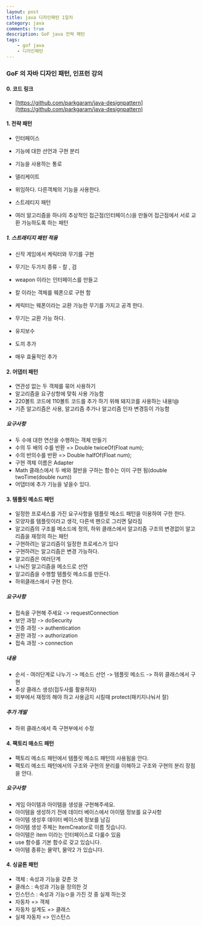 ```yaml
---
layout: post
title: java 디자인패턴 1일차
category: java
comments: true
description: GoF java 전략 패턴
tags:
    - gof java
    - 디자인패턴
---
```


### GoF 의 자바 디자인 패턴, 인프런 강의
 
#### 0. 코드 링크
 - [https://github.com/parkgaram/java-designpattern](https://github.com/parkgaram/java-designpattern)

#### 1. 전략 패턴
 - 인터페이스 
  - 기능에 대한 선언과 구현 분리
  - 기능을 사용하는 통로
 
 - 델리케이트 
  - 위임하다. 다른객체의 기능을 사용한다.

 - 스트레티지 패턴
  - 여러 알고리즘을 하나의 추상적인 접근점(인터페이스)을 만들어 접근점에서 서로 교환 가능하도록 하는 패턴
  
 ##### 1. 스트래티지 패턴 적용 
  - 신작 게임에서 케릭터와 무기를 구현
   - 무기는 두가지 종류
    - 칼 , 검 
   - weapon 이라는 인터페이스를 만들고 
   - 칼 이라는 객체를 웨폰으로 구현 함
   - 케릭터는 웨폰이라는 교환 가능한 무기를 가지고 공격 한다.
   - 무기는 교환 가능 하다.

  - 유지보수 
   - 도끼 추가 
   - 매우 효율적인 추가  

#### 2. 어댑터 패턴
 - 연관성 없는 두 객체를 묶어 사용하기
 - 알고리즘을 요구상항에 맞춰 사용 가능함
 - 220볼트 코드에 110볼트 코드를 추가 하기 위해 돼지코를 사용하는 내용!@
 - 기존 알고리즘은 사용, 알고리즘 추가나 알고리즘 인자 변경등이 가능함

 ##### 요구사항
  - 두 수에 대한 연산을 수행하는 객체 만들기
   - 수의 두 배의 수를 반환 => Double twiceOf(Float num);
   - 수의 반의수를 반환  =>  Double halfOf(Float num);
  - 구현 객체 이름은 Adapter 
  - Math 클래스에서 두 배와 절반을 구하는 함수는 이미 구현 됨(double twoTime(double num))
  - 어댑터에 추가 기능을 넣을수 있다.

#### 3. 템플릿 메소드 패턴
 - 일정한 프로세스를 가진 요구사항을 템플릿 메소드 패턴을 이용하여 구한 한다.
 - 모양자를 템플릿이라고 생각, 다른색 펜으로 그리면 달라짐
 - 알고리즘의 구조를 메소드에 정의, 하위 클래스에서 알고리즘 구조의 변경없이 알고리즘을 재정의 하는 패턴
  - 구현하려는 알고리즘이 일정한 프로세스가 있다
  - 구현하려는 알고리즘은 변경 가능하다. 
 - 알고리즘은 여러단계
 - 나눠진 알고리즘을 메소드로 선언
 - 알고리즘을 수행할 템플릿 메소드를 만든다.
 - 하위클래스에서 구현 한다.

 ##### 요구사항
  - 접속을 구현해 주세요 -> requestConnection
   - 보안 과정 -> doSecurity
   - 인증 과정 -> authentication
   - 권한 과정 -> authorization
   - 접속 과정 -> connection
 
 ##### 내용
   - 순서
    - 여러단계로 나누기 -> 메소드 선언 -> 템플릿 메소드 -> 하위 클래스에서 구현
   - 추상 클래스 생성(접두사를 활용하자)
   - 외부에서 재정의 해야 하고 사용금지 시킬때 protect(패키지나눠서 잘)
   
 ##### 추가 개발
   - 하위 클래스에서 즉 구현부에서 수정

#### 4. 팩토리 매소드 패턴
 - 팩토리 메소드 패턴에서 템플릿 메소드 패턴의 사용됨을 안다.
 - 팩토리 메소드 패턴에서의 구조와 구현의 분리를 이해하고 구조와 구현의 분리 장점을 안다.     
 ##### 요구사항
  - 게임 아이템과 아이템을 생성을 구현해주세요.
   - 아이템을 생성하기 전에 데이터 베이스에서 아이템 정보를 요구사항
   - 아이템 생성후 데이터 베이스에 정보를 남김
  - 아이템 생성 주체는 ItemCreator로 이름 짓습니다.
  - 아이템은 item 이라는 인터페이스로 다룰수 있음
   - use 함수를 기본 함수로 갖고 있습니다.
  - 아이템 종류는 물약1, 물약2 가 있습니다.

#### 4. 싱글톤 패턴
 - 객체 : 속성과 기능을 갖춘 것
 - 클래스 : 속성과 기능을 정의한 것
 - 인스턴스 : 속성과 기능ㅇ을 가진 것 중 실제 하는것
  - 자동차 => 객체
  - 자동차 설계도 => 클래스 
  - 실제 자동차 => 인스턴스
  
  